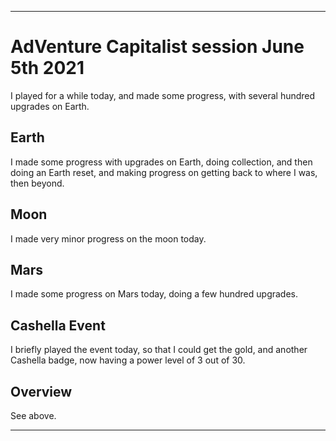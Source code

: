 
***

# AdVenture Capitalist session June 5th 2021

I played for a while today, and made some progress, with several hundred upgrades on Earth.

## Earth

I made some progress with upgrades on Earth, doing collection, and then doing an Earth reset, and making progress on getting back to where I was, then beyond.

## Moon

I made very minor progress on the moon today.

## Mars

I made some progress on Mars today, doing a few hundred upgrades.

## Cashella Event

I briefly played the event today, so that I could get the gold, and another Cashella badge, now having a power level of 3 out of 30.

## Overview

See above.

***

